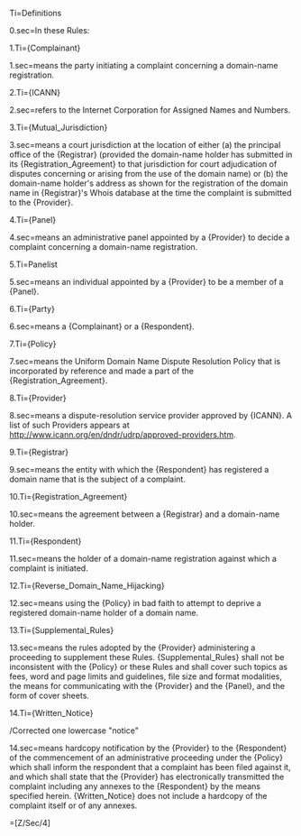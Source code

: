 Ti=Definitions

0.sec=In these Rules:

1.Ti={Complainant}

1.sec=means the party initiating a complaint concerning a domain-name registration.

2.Ti={ICANN}

2.sec=refers to the Internet Corporation for Assigned Names and Numbers.

3.Ti={Mutual_Jurisdiction}

3.sec=means a court jurisdiction at the location of either (a) the principal office of the {Registrar} (provided the domain-name holder has submitted in its {Registration_Agreement} to that jurisdiction for court adjudication of disputes concerning or arising from the use of the domain name) or (b) the domain-name holder's address as shown for the registration of the domain name in {Registrar}'s Whois database at the time the complaint is submitted to the {Provider}.

4.Ti={Panel}

4.sec=means an administrative panel appointed by a {Provider} to decide a complaint concerning a domain-name registration.

5.Ti=Panelist

5.sec=means an individual appointed by a {Provider} to be a member of a {Panel}.

6.Ti={Party}

6.sec=means a {Complainant} or a {Respondent}.

7.Ti={Policy}

7.sec=means the Uniform Domain Name Dispute Resolution Policy that is incorporated by reference and made a part of the {Registration_Agreement}.

8.Ti={Provider}

8.sec=means a dispute-resolution service provider approved by {ICANN}. A list of such Providers appears at http://www.icann.org/en/dndr/udrp/approved-providers.htm.

9.Ti={Registrar}

9.sec=means the entity with which the {Respondent} has registered a domain name that is the subject of a complaint.

10.Ti={Registration_Agreement}

10.sec=means the agreement between a {Registrar} and a domain-name holder.

11.Ti={Respondent}

11.sec=means the holder of a domain-name registration against which a complaint is initiated.

12.Ti={Reverse_Domain_Name_Hijacking}

12.sec=means using the {Policy} in bad faith to attempt to deprive a registered domain-name holder of a domain name.

13.Ti={Supplemental_Rules}

13.sec=means the rules adopted by the {Provider} administering a proceeding to supplement these Rules. {Supplemental_Rules} shall not be inconsistent with the {Policy} or these Rules and shall cover such topics as fees, word and page limits and guidelines, file size and format modalities, the means for communicating with the {Provider} and the {Panel}, and the form of cover sheets.

14.Ti={Written_Notice}

/Corrected one lowercase "notice"

14.sec=means hardcopy notification by the {Provider} to the {Respondent} of the commencement of an administrative proceeding under the {Policy} which shall inform the respondent that a complaint has been filed against it, and which shall state that the {Provider} has electronically transmitted the complaint including any annexes to the {Respondent} by the means specified herein. {Written_Notice} does not include a hardcopy of the complaint itself or of any annexes.

=[Z/Sec/4]

